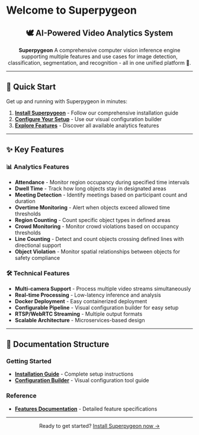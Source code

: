 # Welcome to Superpygeon

<div align="center">
  <h2>🕊️ AI-Powered Video Analytics System</h2>
  <p><strong>Superpygeon</strong> A comprehensive computer vision inference engine supporting multiple features and use cases for image detection, classification, segmentation, and recognition - all in one unified platform 🎯.</p>
</div>

---

## 🚀 Quick Start

Get up and running with Superpygeon in minutes:

1. **[Install Superpygeon](installation.md)** - Follow our comprehensive installation guide
2. **[Configure Your Setup](config-builder.md)** - Use our visual configuration builder
3. **[Explore Features](feature.md)** - Discover all available analytics features

---

## ✨ Key Features

### 📊 Analytics Features
- **Attendance** - Monitor region occupancy during specified time intervals
- **Dwell Time** - Track how long objects stay in designated areas
- **Meeting Detection** - Identify meetings based on participant count and duration
- **Overtime Monitoring** - Alert when objects exceed allowed time thresholds
- **Region Counting** - Count specific object types in defined areas
- **Crowd Monitoring** - Monitor crowd violations based on occupancy thresholds
- **Line Counting** - Detect and count objects crossing defined lines with directional support
- **Object Violation** - Monitor spatial relationships between objects for safety compliance

### 🛠️ Technical Features
- **Multi-camera Support** - Process multiple video streams simultaneously
- **Real-time Processing** - Low-latency inference and analysis
- **Docker Deployment** - Easy containerized deployment
- **Configurable Pipeline** - Visual configuration builder for easy setup
- **RTSP/WebRTC Streaming** - Multiple output formats
- **Scalable Architecture** - Microservices-based design

---

## 📖 Documentation Structure

### Getting Started
- **[Installation Guide](installation.md)** - Complete setup instructions
- **[Configuration Builder](config-builder.md)** - Visual configuration tool guide

### Reference
- **[Features Documentation](feature.md)** - Detailed feature specifications

---

<div align="center">
  <p>Ready to get started? <a href="installation/">Install Superpygeon now →</a></p>
</div>
